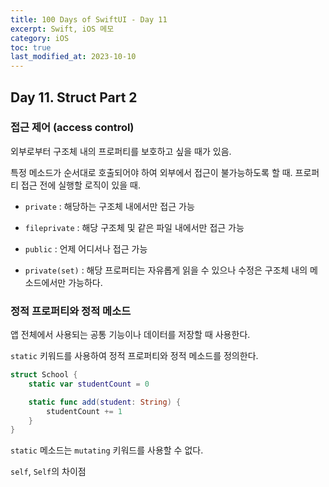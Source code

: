 ```yaml
---
title: 100 Days of SwiftUI - Day 11
excerpt: Swift, iOS 메모
category: iOS
toc: true
last_modified_at: 2023-10-10
---
```


## Day 11. Struct Part 2

### 접근 제어 (access control)

외부로부터 구조체 내의 프로퍼티를 보호하고 싶을 때가 있음.

특정 메소드가 순서대로 호출되어야 하여 외부에서 접근이 불가능하도록 할 때.
프로퍼티 접근 전에 실행할 로직이 있을 때.

- `private` : 해당하는 구조체 내에서만 접근 가능
- `fileprivate` : 해당 구조체 및 같은 파일 내에서만 접근 가능
- `public` : 언제 어디서나 접근 가능


- `private(set)` : 해당 프로퍼티는 자유롭게 읽을 수 있으나 수정은 구조체 내의 메소드에서만 가능하다.  

### 정적 프로퍼티와 정적 메소드

앱 전체에서 사용되는 공통 기능이나 데이터를 저장할 때 사용한다.

`static` 키워드를 사용하여 정적 프로퍼티와 정적 메소드를 정의한다.

~~~swift
struct School {
    static var studentCount = 0

    static func add(student: String) {
        studentCount += 1
    }
}

~~~

`static` 메소드는 `mutating` 키워드를 사용할 수 없다.

`self`, `Self`의 차이점